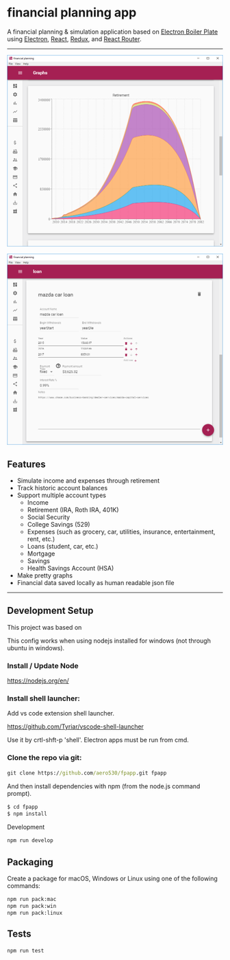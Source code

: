 # financial planning app

A financial planning & simulation application based on [Electron Boiler Plate](https://github.com/jschr/electron-react-redux-boilerplate) using 
<a href="http://electron.atom.io/">Electron</a>, <a href="https://facebook.github.io/react/">React</a>, <a href="https://redux.js.org/">Redux</a>, and <a href="https://github.com/reactjs/react-router">React Router</a>.

---

![screenshot_graphs](https://github.com/aero530/fpapp/raw/master/resources/screenshots/graphs.png "Graph")

![screenshot_loan](https://github.com/aero530/fpapp/raw/master/resources/screenshots/loan.png "Loan")

## Features

* Simulate income and expenses through retirement
* Track historic account balances
* Support multiple account types
  * Income
  * Retirement (IRA, Roth IRA, 401K)
  * Social Security
  * College Savings (529)
  * Expenses (such as grocery, car, utilities, insurance, entertainment, rent, etc.)
  * Loans (student, car, etc.)
  * Mortgage
  * Savings
  * Health Savings Account (HSA)
* Make pretty graphs
* Financial data saved locally as human readable json file

---

## Development Setup

This project was based on 

This config works when using nodejs installed for windows (not through ubuntu in windows).

### Install / Update Node

https://nodejs.org/en/


### Install shell launcher:

Add vs code extension shell launcher.

https://github.com/Tyriar/vscode-shell-launcher

Use it by crtl-shft-p 'shell'. Electron apps must be run from cmd.

### Clone the repo via git:

```cmd
git clone https://github.com/aero530/fpapp.git fpapp
```

And then install dependencies with npm (from the node.js command prompt).

```cmd
$ cd fpapp
$ npm install
```

Development
```bash
npm run develop
```

## Packaging

Create a package for macOS, Windows or Linux using one of the following commands:

```
npm run pack:mac
npm run pack:win
npm run pack:linux
```

## Tests

```
npm run test
```